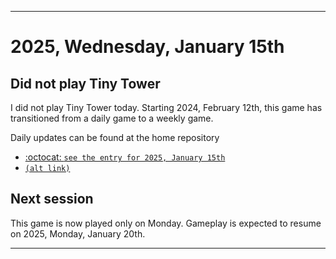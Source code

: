 
***

# 2025, Wednesday, January 15th

## Did not play Tiny Tower

<!-- TODO: For each weekly entry, make sure the date is correct. The day of the week should be modified in 4 places !-->

I did not play Tiny Tower today. Starting 2024, February 12th, this game has transitioned from a daily game to a weekly game.

Daily updates can be found at the home repository

- [:octocat: `see the entry for 2025, January 15th`](https://github.com/seanpm2001/SeansLifeArchive_Images_TinyTower/tree/master/tiny%20tower/2025/01_January/15/) 
- [`(alt link)`](/tiny%20tower/2025/01_January/15/)

## Next session

This game is now played only on Monday. Gameplay is expected to resume on 2025, Monday, January 20th.

***
